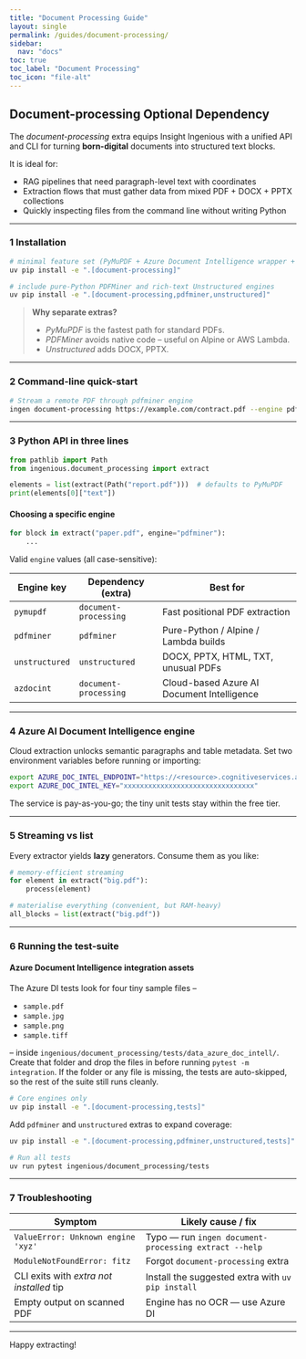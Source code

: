 ```yaml
---
title: "Document Processing Guide"
layout: single
permalink: /guides/document-processing/
sidebar:
  nav: "docs"
toc: true
toc_label: "Document Processing"
toc_icon: "file-alt"
---
```


## Document-processing Optional Dependency

The *document-processing* extra equips Insight Ingenious with a unified API and CLI for turning **born-digital** documents into structured text blocks.

It is ideal for:

* RAG pipelines that need paragraph-level text with coordinates
* Extraction flows that must gather data from mixed PDF + DOCX + PPTX collections
* Quickly inspecting files from the command line without writing Python

---

### 1  Installation

```bash
# minimal feature set (PyMuPDF + Azure Document Intelligence wrapper + CLI)
uv pip install -e ".[document-processing]"

# include pure-Python PDFMiner and rich-text Unstructured engines
uv pip install -e ".[document-processing,pdfminer,unstructured]"
```

> **Why separate extras?**
>
> * *PyMuPDF* is the fastest path for standard PDFs.
> * *PDFMiner* avoids native code – useful on Alpine or AWS Lambda.
> * *Unstructured* adds DOCX, PPTX.

---

### 2  Command-line quick-start

```bash
# Stream a remote PDF through pdfminer engine
ingen document-processing https://example.com/contract.pdf --engine pdfminer --out pages_pdfminer.jsonl
```

---

### 3  Python API in three lines

```python
from pathlib import Path
from ingenious.document_processing import extract

elements = list(extract(Path("report.pdf")))  # defaults to PyMuPDF
print(elements[0]["text"])
```

#### Choosing a specific engine

```python
for block in extract("paper.pdf", engine="pdfminer"):
    ...
```

Valid `engine` values (all case-sensitive):

| Engine key     | Dependency (extra)    | Best for                                   |
| -------------- | --------------------- | ------------------------------------------ |
| `pymupdf`      | `document-processing` | Fast positional PDF extraction             |
| `pdfminer`     | `pdfminer`            | Pure-Python / Alpine / Lambda builds       |
| `unstructured` | `unstructured`        | DOCX, PPTX, HTML, TXT, unusual PDFs        |
| `azdocint`     | `document-processing` | Cloud-based Azure AI Document Intelligence |

---

### 4  Azure AI Document Intelligence engine

Cloud extraction unlocks semantic paragraphs and table metadata. Set two environment variables before running or importing:

```bash
export AZURE_DOC_INTEL_ENDPOINT="https://<resource>.cognitiveservices.azure.com"
export AZURE_DOC_INTEL_KEY="xxxxxxxxxxxxxxxxxxxxxxxxxxxxxxxx"
```

The service is pay-as-you-go; the tiny unit tests stay within the free tier.

---

### 5  Streaming vs list

Every extractor yields **lazy** generators. Consume them as you like:

```python
# memory-efficient streaming
for element in extract("big.pdf"):
    process(element)

# materialise everything (convenient, but RAM-heavy)
all_blocks = list(extract("big.pdf"))
```

---

### 6  Running the test-suite

#### Azure Document Intelligence integration assets

The Azure DI tests look for four tiny sample files –

* `sample.pdf`
* `sample.jpg`
* `sample.png`
* `sample.tiff`

– inside `ingenious/document_processing/tests/data_azure_doc_intell/`.
Create that folder and drop the files in before running `pytest -m integration`.
If the folder or any file is missing, the tests are auto-skipped, so the rest of the suite still runs cleanly.

```bash
# Core engines only
uv pip install -e ".[document-processing,tests]"
```

Add `pdfminer` and `unstructured` extras to expand coverage:

```bash
uv pip install -e ".[document-processing,pdfminer,unstructured,tests]"

# Run all tests
uv run pytest ingenious/document_processing/tests
```

---

### 7  Troubleshooting

| Symptom                                  | Likely cause / fix                                    |
| ---------------------------------------- | ----------------------------------------------------- |
| `ValueError: Unknown engine 'xyz'`       | Typo — run `ingen document-processing extract --help` |
| `ModuleNotFoundError: fitz`              | Forgot `document-processing` extra                    |
| CLI exits with *extra not installed* tip | Install the suggested extra with `uv pip install`     |
| Empty output on scanned PDF              | Engine has no OCR — use Azure DI                      |

---

Happy extracting!
